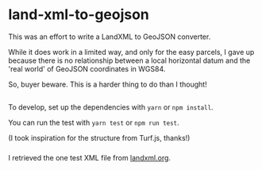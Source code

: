 # land-xml-to-geojson

This was an effort to write a LandXML to GeoJSON converter.

While it does work in a limited way, and only for the easy parcels, I gave up because there is no relationship between a local horizontal datum and the 'real world' of GeoJSON coordinates in WGS84.

So, buyer beware. This is a harder thing to do than I thought!

##
To develop, set up the dependencies with `yarn` or `npm install`.

You can run the test with `yarn test` or `npm run test`.

(I took inspiration for the structure from Turf.js, thanks!)

###
I retrieved the one test XML file from [landxml.org](http://www.landxml.org/webapps/landxmlsamples.aspx).